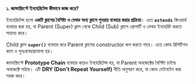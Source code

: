 **১. জাভাস্ক্রিপ্টে ইনহেরিটেন্স কীভাবে কাজ করে?**

ইনহেরিটেন্স হলো **একটি ক্লাসের বৈশিষ্ট্য ও মেথড অন্য ক্লাসে পুনরায় ব্যবহার করার প্রক্রিয়া**। এতে **`extends`** কিওয়ার্ড ব্যবহার করা হয়, যা Parent (Super) ক্লাস থেকে Child (Sub) ক্লাসে প্রোপার্টি ও মেথড ইনহেরিট করতে সাহায্য করে।  

Child ক্লাস **`super()`** ব্যবহার করে Parent ক্লাসের constructor কল করতে পারে। এতে কোড রিপিটিশন কমে ও পুনঃব্যবহারযোগ্য হয়।  

জাভাস্ক্রিপ্টে **Prototype Chain** ব্যবহার করেও ইনহেরিটেন্স হয়, যা Parent অবজেক্টের বৈশিষ্ট্য চাইল্ড অবজেক্টে পাঠায়। এটি **DRY (Don't Repeat Yourself)** নীতি অনুসরণ করে, যা কোড মেইনটেন করা সহজ করে।